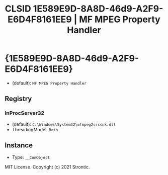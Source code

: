 ﻿---
title: "CLSID 1E589E9D-8A8D-46d9-A2F9-E6D4F8161EE9 | MF MPEG Property Handler"
excerpt: What is COM-Object CLSID 1E589E9D-8A8D-46d9-A2F9-E6D4F8161EE9?
---

# {1E589E9D-8A8D-46d9-A2F9-E6D4F8161EE9}

* (default): `MF MPEG Property Handler`

## Registry


### InProcServer32

* (default): `C:\Windows\System32\mfmpeg2srcsnk.dll`
* ThreadingModel: `Both`

## Instance

* Type: `__ComObject`

MIT License. Copyright (c) 2021 Strontic.


